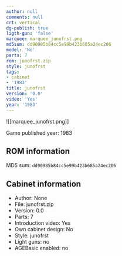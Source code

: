 ```yaml
---
author: null
comments: null
crt: vertical
dg-publish: true
ligth-gun: 'false'
marquee: marquee_junofrst.png
md5sum: dd90985b84cc5e99b423b685a24ec206
model: 'No'
parts: 7
rom: junofrst.zip
style: junofrst
tags:
- cabinet
- '1983'
title: junofrst
version: '0.0'
video: 'Yes'
year: '1983'
---
```


![[marquee_junofrst.png]]

Game published year: 1983

## ROM information

MD5 sum: `dd90985b84cc5e99b423b685a24ec206` 

## Cabinet information

- Author: None
- File: junofrst.zip
- Version: 0.0
- Parts: 7
- Introduction video: Yes
- Own cabinet design: No
- Style: junofrst
- Light guns: no
- AGEBasic enabled: no

